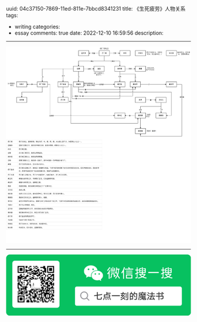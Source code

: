 uuid: 04c37150-7869-11ed-811e-7bbcd8341231
title: 《生死疲劳》人物关系
tags:
  - writing
categories:
  - essay
comments: true
date: 2022-12-10 16:59:56
description:
---
<!--more-->
<!-- 1. 发布前：删除草稿的 uuid -->
<!-- 2. 发布后：补充tag，category -->


![upload successful](source/_posts/assets/images/liangyuanzheng.com-0.png)

---
![20200131220947.png](source/_posts/assets/images/leunggeorge.github.io-image-9%201.png)


